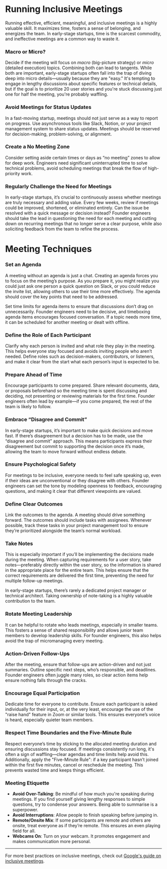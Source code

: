 # Running Inclusive Meetings

Running effective, efficient, meaningful, and inclusive meetings is a highly valuable skill. It maximizes time, fosters a sense of belonging, and energizes the team. In early-stage startups, time is the scarcest commodity, and ineffective meetings are a common way to waste it.

### **Macro or Micro?**

Decide if the meeting will focus on *macro* (big-picture strategy) or *micro* (detailed execution) topics. Combining both can lead to tangents. While both are important, early-stage startups often fall into the trap of diving deep into micro details—usually because they are "easy." It's tempting to engage in lengthy discussions about specific features or technical details, but if the goal is to prioritize 20 user stories and you're stuck discussing just one for half the meeting, you're probably waffling.

### **Avoid Meetings for Status Updates**

In a fast-moving startup, meetings should not just serve as a way to report on progress. Use asynchronous tools like Slack, Notion, or your project management system to share status updates. Meetings should be reserved for decision-making, problem-solving, or alignment.

### **Create a No Meeting Zone**

Consider setting aside certain times or days as “no meeting” zones to allow for deep work. Engineers need significant uninterrupted time to solve technical problems, avoid scheduling meetings that break the flow of high-priority work.

### **Regularly Challenge the Need for Meetings**

In early-stage startups, it’s crucial to continuously assess whether meetings are truly necessary and adding value. Every few weeks, review if meetings could be improved, shortened, or eliminated entirely. Can the issue be resolved with a quick message or decision instead? Founder engineers should take the lead in questioning the need for each meeting and cutting down on recurring meetings that no longer serve a clear purpose, while also soliciting feedback from the team to refine the process.




# Meeting Techniques


### **Set an Agenda**

A meeting without an agenda is just a chat. Creating an agenda forces you to focus on the meeting’s purpose. As you prepare it, you might realize you could just ask one person a quick question on Slack, or you could reduce the invite list, allowing others to use their time more effectively. The agenda should cover the key points that need to be addressed.

Set time limits for agenda items to ensure that discussions don’t drag on unnecessarily. Founder engineers need to be decisive, and timeboxing agenda items encourages focused conversation. If a topic needs more time, it can be scheduled for another meeting or dealt with offline.

### **Define the Role of Each Participant**

Clarify why each person is invited and what role they play in the meeting. This helps everyone stay focused and avoids inviting people who aren’t needed. Define roles such as decision-makers, contributors, or listeners, and make it clear from the start what each person’s input is expected to be.

### **Prepare Ahead of Time**

Encourage participants to come prepared. Share relevant documents, data, or proposals beforehand so the meeting time is spent discussing and deciding, not presenting or reviewing materials for the first time. Founder engineers often lead by example—if you come prepared, the rest of the team is likely to follow.


### **Embrace “Disagree and Commit”**

In early-stage startups, it’s important to make quick decisions and move fast. If there’s disagreement but a decision has to be made, use the “disagree and commit” approach. This means participants express their disagreement but commit to supporting the decision once it’s made, allowing the team to move forward without endless debate.

### **Ensure Psychological Safety**

For meetings to be inclusive, everyone needs to feel safe speaking up, even if their ideas are unconventional or they disagree with others. Founder engineers can set the tone by modeling openness to feedback, encouraging questions, and making it clear that different viewpoints are valued.

### **Define Clear Outcomes**

Link the outcomes to the agenda. A meeting should drive something forward. The outcomes should include tasks with assignees. Whenever possible, track these tasks in your project management tool to ensure they’re prioritized alongside the team’s normal workload.

### **Take Notes**

This is especially important if you’ll be implementing the decisions made during the meeting. When capturing requirements for a user story, take notes—preferably directly within the user story, so the information is shared in the appropriate place for the entire team. This helps ensure that the correct requirements are delivered the first time, preventing the need for multiple follow-up meetings.

In early-stage startups, there’s rarely a dedicated project manager or technical architect. Taking ownership of note-taking is a highly valuable contribution to the team.

### **Rotate Meeting Leadership**

It can be helpful to rotate who leads meetings, especially in smaller teams. This fosters a sense of shared responsibility and allows junior team members to develop leadership skills. For founder engineers, this also helps avoid the trap of micromanaging every meeting.

### **Action-Driven Follow-Ups**

After the meeting, ensure that follow-ups are action-driven and not just summaries. Outline specific next steps, who’s responsible, and deadlines. Founder engineers often juggle many roles, so clear action items help ensure nothing falls through the cracks.

### **Encourage Equal Participation**

Dedicate time for everyone to contribute. Ensure each participant is asked individually for their input, or, at the very least, encourage the use of the "raise hand" feature in Zoom or similar tools. This ensures everyone’s voice is heard, especially quieter team members.

### **Respect Time Boundaries and the Five-Minute Rule**

Respect everyone’s time by sticking to the allocated meeting duration and ensuring discussions stay focused. If meetings consistently run long, it's often a sign of waffling—clear agendas and time limits help avoid this. Additionally, apply the "Five-Minute Rule": if a key participant hasn’t joined within the first five minutes, cancel or reschedule the meeting. This prevents wasted time and keeps things efficient.

### **Meeting Etiquette**

- **Avoid Over-Talking**: Be mindful of how much you're speaking during meetings. If you find yourself giving lengthy responses to simple questions, try to condense your answers. Being able to summarise is a superpower.
- **Avoid Interruptions**: Allow people to finish speaking before jumping in.
- **Remote/Onsite Mix**: If some participants are remote and others are onsite, treat everyone as if they’re remote. This ensures an even playing field for all.
- **Webcams On**: Turn on your webcam. It promotes engagement and makes communication more personal.

---

For more best practices on inclusive meetings, check out [Google's guide on inclusive meetings](https://www.thinkwithgoogle.com/future-of-marketing/management-and-culture/diversity-and-inclusion/run-inclusive-meetings/).